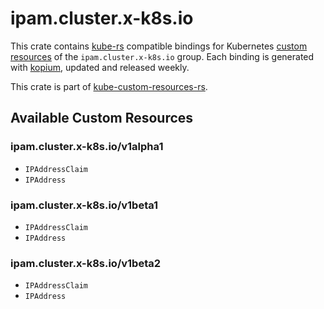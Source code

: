 <!--
SPDX-FileCopyrightText: The kube-custom-resources-rs Authors
SPDX-License-Identifier: 0BSD
 -->

# ipam.cluster.x-k8s.io

This crate contains [kube-rs](https://kube.rs/) compatible bindings for Kubernetes [custom resources](https://kubernetes.io/docs/tasks/extend-kubernetes/custom-resources/custom-resource-definitions/) of the `ipam.cluster.x-k8s.io` group. Each binding is generated with [kopium](https://github.com/kube-rs/kopium), updated and released weekly.

This crate is part of [kube-custom-resources-rs](https://github.com/metio/kube-custom-resources-rs).

## Available Custom Resources

### ipam.cluster.x-k8s.io/v1alpha1
- `IPAddressClaim`
- `IPAddress`
### ipam.cluster.x-k8s.io/v1beta1
- `IPAddressClaim`
- `IPAddress`
### ipam.cluster.x-k8s.io/v1beta2
- `IPAddressClaim`
- `IPAddress`
